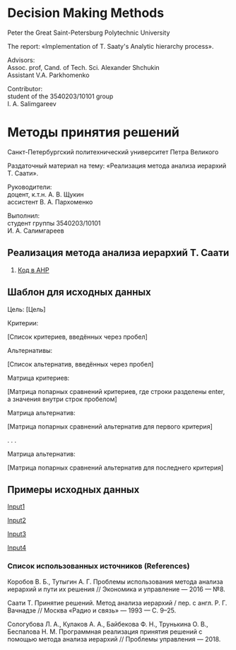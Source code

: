 # Decision Making Methods

Peter the Great Saint-Petersburg Polytechnic University

The report: «Implementation of T. Saaty's Analytic hierarchy process».

Advisors:   
Assoc. prof, Cand. of Tech. Sci. Alexander Shchukin  
Assistant V.A. Parkhomenko  

Contributor:   
student of the 3540203/10101 group   
I. A. Salimgareev 


# Методы принятия решений

Санкт-Петербургский политехнический университет Петра Великого

Раздаточный материал на тему: «Реализация метода анализа иерархий Т. Саати».

Руководители:   
доцент, к.т.н. А. В. Щукин  
ассистент В. А. Пархоменко  

Выполнил:   
студент группы 3540203/10101   
И. А. Салимгареев   

## Реализация метода анализа иерархий Т. Саати

1. [Код в AHP](AHP)

## Шаблон для исходных данных

Цель:
[Цель]

Критерии:

[Список критериев, введённых через пробел]

Альтернативы:

[Список альтернатив, введённых через пробел]

Матрица критериев:

[Матрица попарных сравнений критериев, где строки разделены enter, а значения внутри строк пробелом]

Матрица альтернатив:

[Матрица попарных сравнений альтернатив для первого критерия]

.
.
.

Матрица альтернатив:

[Матрица попарных сравнений альтернатив для последнего критерия]

## Примеры исходных данных

[Input1](AHP/Input1.txt)

[Input2](AHP/Input2.txt)

[Input3](AHP/Input3.txt)

[Input4](AHP/Input4.txt)

### Список использованных источников (References)

Коробов В. Б., Тутыгин А. Г. Проблемы использования метода анализа иерархий и пути их решения // Экономика и управление — 2016 — №8.

Саати Т. Принятие решений. Метод анализа иерархий / пер. с англ. Р. Г. Вачнадзе // Москва «Радио и связь» — 1993 — С. 9–25.

Сологубова Л. А., Кулаков А. А., Байбекова Ф. Н., Трунькина О. В., Беспалова Н. М. Программная реализация принятия решений с помощью метода анализа иерархий // Проблемы управления — 2018.
